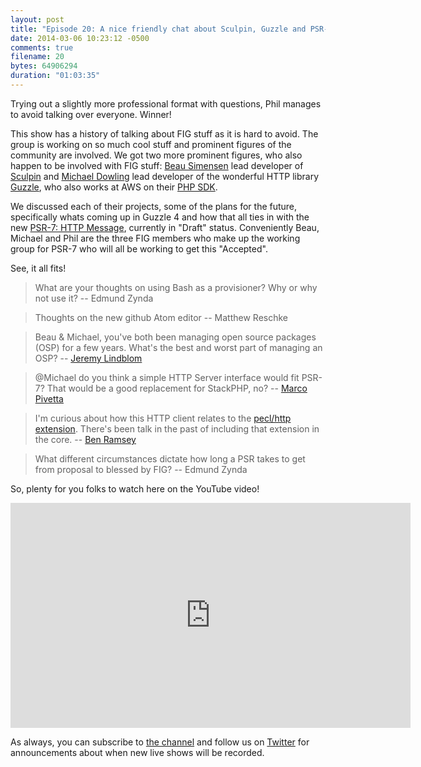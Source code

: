 ```yaml
---
layout: post
title: "Episode 20: A nice friendly chat about Sculpin, Guzzle and PSR-7"
date: 2014-03-06 10:23:12 -0500
comments: true
filename: 20
bytes: 64906294
duration: "01:03:35"
---
```


Trying out a slightly more professional format with questions, Phil manages to avoid talking over everyone. Winner!

This show has a history of talking about FIG stuff as it is hard to avoid. The group is working on so much cool stuff
and prominent figures of the community are involved. We got two more prominent figures, who also happen to be involved
with FIG stuff: <a href="http://twitter.com/beausimensen">Beau Simensen</a> lead developer of <a href="https://sculpin.io">Sculpin</a> and <a href="http://twitter.com/mtdowling">Michael Dowling</a> lead developer of the wonderful
HTTP library <a href="http://docs.guzzlephp.org">Guzzle</a>, who also works at AWS on their <a href="http://aws.amazon.com/sdkforphp/">PHP SDK</a>.

We discussed each of their projects, some of the plans for the future, specifically whats coming up in Guzzle 4 and
how that all ties in with the new [PSR-7: HTTP Message], currently in "Draft" status. Conveniently Beau, Michael and
Phil are the three FIG members who make up the working group for PSR-7 who will all be working to get this "Accepted".

See, it all fits!

> What are your thoughts on using Bash as a provisioner? Why or why not use it?
-- Edmund Zynda

> Thoughts on the new github Atom editor
-- Matthew Reschke

> Beau & Michael, you've both been managing open source packages (OSP) for a few years. What's the best and worst part of managing an OSP?
-- [Jeremy Lindblom]

> @Michael do you think a simple HTTP Server interface would fit PSR-7? That would be a good replacement for StackPHP, no?
-- [Marco Pivetta]

> I'm curious about how this HTTP client relates to the [pecl/http extension](http://php.net/http). There's been talk in the past of including that extension in the core.
-- [Ben Ramsey]

> What different circumstances dictate how long a PSR takes to get from proposal to blessed by FIG?
-- Edmund Zynda

So, plenty for you folks to watch here on the YouTube video!

<iframe width="640" height="360" src="https://www.youtube.com/embed/neq7o8DG68k" frameborder="0" allowfullscreen></iframe>

As always, you can subscribe to [the channel](http://www.youtube.com/channel/UCepVwe7RrxE7Zv3kytUfcKw?feature=watch) and follow us on [Twitter](https://twitter.com/phptownhall) for announcements about when new live shows will be recorded. 

[PSR-7: HTTP Message]: https://github.com/php-fig/fig-standards/blob/master/proposed/http-message.md
[Jeremy Lindblom]: https://twitter.com/jeremeamia
[Marco Pivetta]: https://twitter.com/Ocramius
[Ben Ramsey]: https://twitter.com/ramsey
